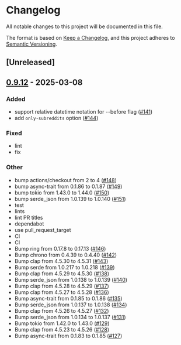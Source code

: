 # Changelog

All notable changes to this project will be documented in this file.

The format is based on [Keep a Changelog](https://keepachangelog.com/en/1.0.0/),
and this project adheres to [Semantic Versioning](https://semver.org/spec/v2.0.0.html).

## [Unreleased]

## [0.9.12](https://github.com/andrewbanchich/shreddit/compare/v0.9.11...v0.9.12) - 2025-03-08

### Added

- support relative datetime notation for --before flag ([#141](https://github.com/andrewbanchich/shreddit/pull/141))
- add `only-subreddits` option ([#144](https://github.com/andrewbanchich/shreddit/pull/144))

### Fixed

- lint
- fix

### Other

- bump actions/checkout from 2 to 4 ([#148](https://github.com/andrewbanchich/shreddit/pull/148))
- bump async-trait from 0.1.86 to 0.1.87 ([#149](https://github.com/andrewbanchich/shreddit/pull/149))
- bump tokio from 1.43.0 to 1.44.0 ([#150](https://github.com/andrewbanchich/shreddit/pull/150))
- bump serde_json from 1.0.139 to 1.0.140 ([#151](https://github.com/andrewbanchich/shreddit/pull/151))
- test
- lints
- lint PR titles
- dependabot
- use pull_request_target
- CI
- CI
- Bump ring from 0.17.8 to 0.17.13 ([#146](https://github.com/andrewbanchich/shreddit/pull/146))
- Bump chrono from 0.4.39 to 0.4.40 ([#142](https://github.com/andrewbanchich/shreddit/pull/142))
- Bump clap from 4.5.30 to 4.5.31 ([#143](https://github.com/andrewbanchich/shreddit/pull/143))
- Bump serde from 1.0.217 to 1.0.218 ([#139](https://github.com/andrewbanchich/shreddit/pull/139))
- Bump clap from 4.5.29 to 4.5.30 ([#138](https://github.com/andrewbanchich/shreddit/pull/138))
- Bump serde_json from 1.0.138 to 1.0.139 ([#140](https://github.com/andrewbanchich/shreddit/pull/140))
- Bump clap from 4.5.28 to 4.5.29 ([#137](https://github.com/andrewbanchich/shreddit/pull/137))
- Bump clap from 4.5.27 to 4.5.28 ([#136](https://github.com/andrewbanchich/shreddit/pull/136))
- Bump async-trait from 0.1.85 to 0.1.86 ([#135](https://github.com/andrewbanchich/shreddit/pull/135))
- Bump serde_json from 1.0.137 to 1.0.138 ([#134](https://github.com/andrewbanchich/shreddit/pull/134))
- Bump clap from 4.5.26 to 4.5.27 ([#132](https://github.com/andrewbanchich/shreddit/pull/132))
- Bump serde_json from 1.0.134 to 1.0.137 ([#131](https://github.com/andrewbanchich/shreddit/pull/131))
- Bump tokio from 1.42.0 to 1.43.0 ([#129](https://github.com/andrewbanchich/shreddit/pull/129))
- Bump clap from 4.5.23 to 4.5.26 ([#128](https://github.com/andrewbanchich/shreddit/pull/128))
- Bump async-trait from 0.1.83 to 0.1.85 ([#127](https://github.com/andrewbanchich/shreddit/pull/127))
